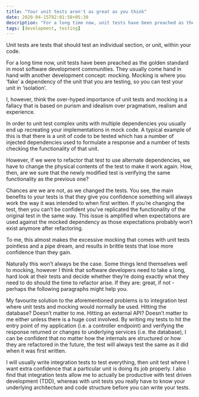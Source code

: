 ```yaml
---
title: "Your unit tests aren't as great as you think"
date: 2020-04-15T02:01:58+05:30
description: "For a long time now, unit tests have been preached as the golden standard..."
tags: [development, testing]
---
```


Unit tests are tests that should test an individual section, or unit, within your code.

For a long time now, unit tests have been preached as the golden standard in most software development communities. They usually come hand in hand with another development concept: mocking. Mocking is where you ‘fake’ a dependency of the unit that you are testing, so you can test your unit in ‘isolation’.

I, however, think the over-hyped importance of unit tests and mocking is a fallacy that is based on purism and idealism over pragmatism, realism and experience.

In order to unit test complex units with multiple dependencies you usually end up recreating your implementations in mock code. A typical example of this is that there is a unit of code to be tested which has a number of injected dependencies used to formulate a response and a number of tests checking the functionality of that unit.

However, if we were to refactor that test to use alternate dependencies, we have to change the physical contents of the test to make it work again. How, then, are we sure that the newly modified test is verifying the same functionality as the previous one?

Chances are we are not, as we changed the tests. You see, the main benefits to your tests is that they give you confidence something will always work the way it was intended to when first written. If you’re changing the test, then you can’t be confident you’ve replicated the functionality of the original test in the same way. This issue is amplified when expectations are used against the mocked dependency as those expectations probably won’t exist anymore after refactoring.

To me, this almost makes the excessive mocking that comes with unit tests pointless and a pipe dream, and results in brittle tests that lose more confidence than they gain.

Naturally this won’t always be the case. Some things lend themselves well to mocking, however I think that software developers need to take a long, hard look at their tests and decide whether they’re doing exactly what they need to do should the time to refactor arise. If they are: great, if not - perhaps the following paragraphs might help you.

My favourite solution to the aforementioned problems is to integration test where unit tests and mocking would normally be used. Hitting the database? Doesn’t matter to me. Hitting an external API? Doesn’t matter to me either unless there is a huge cost involved. By writing my tests to hit the entry point of my application (i.e. a controller endpoint) and verifying the response returned or changes to underlying services (i.e. the database), I can be confident that no matter how the internals are structured or how they are refactored in the future, the test will always test the same as it did when it was first written.

I will usually write integration tests to test everything, then unit test where I want extra confidence that a particular unit is doing its job properly. I also find that integration tests allow me to actually be productive with test driven development (TDD), whereas with unit tests you really have to know your underlying architecture and code structure before you can write your tests.
